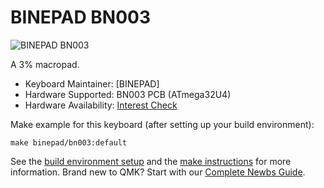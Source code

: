 # BINEPAD BN003

![BINEPAD BN003](https://imgur.com/q8JPcNEl.jpg)

A 3% macropad.

* Keyboard Maintainer: [BINEPAD]
* Hardware Supported: BN003 PCB (ATmega32U4)
* Hardware Availability: [Interest Check](https://www.binepad.com/bn003)

Make example for this keyboard (after setting up your build environment):

    make binepad/bn003:default

See the [build environment setup](https://docs.qmk.fm/#/getting_started_build_tools) and the [make instructions](https://docs.qmk.fm/#/getting_started_make_guide) for more information. Brand new to QMK? Start with our [Complete Newbs Guide](https://docs.qmk.fm/#/newbs).
